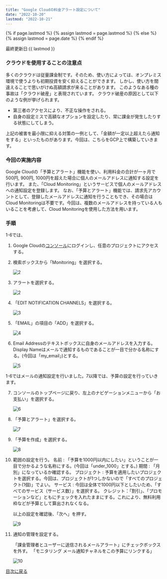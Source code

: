 ```yaml
---
title: "Google Cloudの料金アラート設定について"
date: "2022-10-20"
lastmod: "2022-10-21"
---
```


{% if page.lastmod %}
  {% assign lastmod = page.lastmod %}
{% else %}
  {% assign lastmod = page.date %}
{% endif %}

<span class="date">最終更新日:{{ lastmod }}</span>

### クラウドを使用することの注意点
多くのクラウドは従量課金制です。そのため、使い方によっては、オンプレミス環境で使うよりも初期投資を安く抑えることができます。
しかし、使い方を間違えることで思いがけぬ高額請求が来ることがあります。
このようなある種の事故は「クラウド破産」と表現されています。
クラウド破産の原因として以下のような例が挙げられます。
- 第三者のアクセスにより、不正な操作をされる。
- 自身の設定ミスで高額なオプションを設定したり、常に課金が発生したりする状態にしてしまう。

[^1]:筆者は以前、AWSのSageMakerというサービスで一日で7000円を溶かしました。

上記の被害を最小限に抑える対策の一例として、「金額が一定以上超えたら通知をする」といったものがあります。今回は、こちらをGCP上で構築していきます。

### 今回の実施内容
Google Cloudの「予算とアラート」機能を使い、利用料金の合計が一ヶ月で500円, 900円, 1000円を超えた場合に個人のメールアドレスに通知する設定を行います。
また、「Cloud Monitoring」というサービスで個人のメールアドレスへの通知設定を登録します。
なお、「予算とアラート」機能では、請求先アカウントとして、登録したメールアドレスに通知を行うこともでき、その場合はCloud Monitoringは不要です。今回は、複数のメールアドレスを持っている人もいることを考慮して、Cloud Monitoringを使用した方法を用います。

### 手順
1-6では、

1. Google Cloudの[コンソール](https://console.cloud.google.com/)にログインし、任意のプロジェクトにアクセスする。
2. 検索ボックスから「Monitoring」を選択する。

    ![2](images/gcp_cost_monitoring1.png)
3. アラートを選択する。

    ![2](images/gcp_cost_monitoring2.png)
4. 「EDIT NOTIFICATION CHANNELS」を選択する。

    ![3](images/gcp_cost_monitoring3.png)
5. 「EMAIL」の項目の「ADD」を選択する。

    ![4](images/gcp_cost_monitoring4.png)
6.  Email Addressのテキストボックスに自身のメールアドレスを入力する。  
    Display Nameはメールで通知するものであることが一目で分かる名称にする。(今回は「my_email」)とする。

    ![5](images/gcp_cost_monitoring5.png)

1-6ではメールの通知設定を行いました。7以降では、予算の設定を行っていきます。

7. コンソールのトップページに戻り、左上のナビゲーションメニューから「お支払い」を選択する。

    ![6](images/gcp_cost_monitoring6.png)
8. 「予算とアラート」を選択する。

    ![7](images/gcp_cost_monitoring7.png)
9. 「予算を作成」を選択する。

    ![8](images/gcp_cost_monitoring8.png)
10. 範囲の設定を行う。
    名前 : 「予算を1000円以内にしたい」ということが一目で分かるような名称にする。(今回は「under_1000」とする。)
    期間 : 「月別」になっているか確認する。
    プロジェクト : 予算を適用したいプロジェクトを選択する。今回は、プロジェクトが1つしかないので「すべてのプロジェクト(1個)」でよい。
    サービス : 今回は全体で1000円以下としたいため、「すべてのサービス（サービス数）」を選択する。
    クレジット：「割引」、「プロモーションなど」ともにチェックを入れたままにする。これにより、無料利用枠などが予算として算出されなくなる。

    以上の設定を確認後、「次へ」を押す。

    ![9](images/gcp_cost_monitoring9.png)
11. 通知の管理を設定する。

    「課金管理者とユーザーに送信されるメールアラート」にチェックボックスを外す。
    「モニタリング メール通知チャネルをこの予算にリンクする」

    ![10](images/gcp_cost_monitoring10.png)

[目次に戻る](./index.md)



